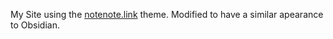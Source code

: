 My Site using the [notenote.link](https://github.com/Maxence-L/notenote.link) theme.
Modified to have a similar apearance to Obsidian.
